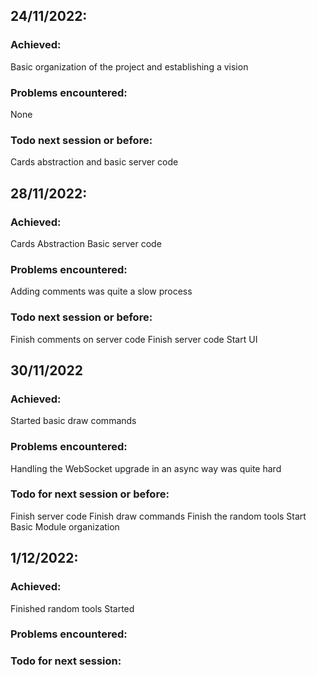 ## 24/11/2022:
### Achieved:
Basic organization of the project and establishing a vision
### Problems encountered:
None
### Todo next session or before:
Cards abstraction and basic server code
## 28/11/2022:
### Achieved:
Cards Abstraction
Basic server code
### Problems encountered:
Adding comments was quite a slow process
### Todo next session or before:
Finish comments on server code
Finish server code
Start UI
## 30/11/2022
### Achieved:
Started basic draw commands
### Problems encountered:
Handling the WebSocket upgrade in an async way was quite hard
### Todo for next session or before:
Finish server code 
Finish draw commands
Finish the random tools 
Start Basic Module organization
## 1/12/2022:
### Achieved:
Finished random tools
Started 
### Problems encountered:
### Todo for next session:
